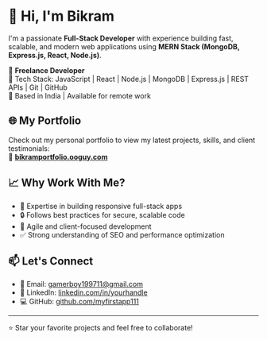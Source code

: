 # 👋 Hi, I'm Bikram

I'm a passionate **Full-Stack Developer** with experience building fast, scalable, and modern web applications using **MERN Stack (MongoDB, Express.js, React, Node.js)**.

💼 **Freelance Developer**  
🔧 Tech Stack: JavaScript | React | Node.js | MongoDB | Express.js | REST APIs | Git | GitHub  
📍 Based in India | Available for remote work  

## 🌐 My Portfolio  
Check out my personal portfolio to view my latest projects, skills, and client testimonials:  
🔗 **[bikramportfolio.ooguy.com](https://bikramportfolio.ooguy.com)**

## 📈 Why Work With Me?

- 🚀 Expertise in building responsive full-stack apps
- 🔒 Follows best practices for secure, scalable code
- 🔄 Agile and client-focused development
- ✅ Strong understanding of SEO and performance optimization

## 📫 Let's Connect

- 📧 Email: gamerboy199711@gmail.com
- 💼 LinkedIn: [linkedin.com/in/yourhandle](https://linkedin.com/in/yourhandle)  
- 💻 GitHub: [github.com/myfirstapp111](https://github.com/myfirstapp111)

---

⭐ Star your favorite projects and feel free to collaborate!
